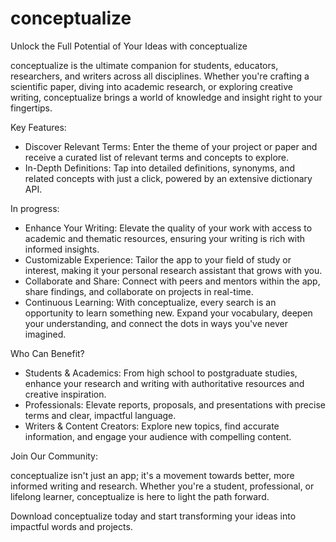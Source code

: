 # conceptualize

Unlock the Full Potential of Your Ideas with conceptualize

conceptualize is the ultimate companion for students, educators, researchers, and writers across all disciplines. Whether you're crafting a scientific paper, diving into academic research, or exploring creative writing, conceptualize brings a world of knowledge and insight right to your fingertips.

Key Features:

- Discover Relevant Terms: Enter the theme of your project or paper and receive a curated list of relevant terms and concepts to explore.
- In-Depth Definitions: Tap into detailed definitions, synonyms, and related concepts with just a click, powered by an extensive dictionary API.
  
In progress:
- Enhance Your Writing: Elevate the quality of your work with access to academic and thematic resources, ensuring your writing is rich with informed insights.
- Customizable Experience: Tailor the app to your field of study or interest, making it your personal research assistant that grows with you.
- Collaborate and Share: Connect with peers and mentors within the app, share findings, and collaborate on projects in real-time.
- Continuous Learning: With conceptualize, every search is an opportunity to learn something new. Expand your vocabulary, deepen your understanding, and connect the dots in ways you've never imagined.

Who Can Benefit?

- Students & Academics: From high school to postgraduate studies, enhance your research and writing with authoritative resources and creative inspiration.
- Professionals: Elevate reports, proposals, and presentations with precise terms and clear, impactful language.
- Writers & Content Creators: Explore new topics, find accurate information, and engage your audience with compelling content.
  
Join Our Community:

conceptualize isn't just an app; it's a movement towards better, more informed writing and research. Whether you're a student, professional, or lifelong learner, conceptualize is here to light the path forward.

Download conceptualize today and start transforming your ideas into impactful words and projects.

